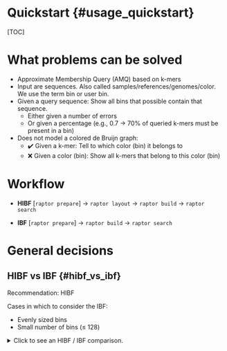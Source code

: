# Quickstart {#usage_quickstart}

[TOC]

<!-- * reference usage sections
* copy/paste examples with many/all options
* present subcommands
* present workflow ibf/hibf
* present (w,k) minimiser, (k,k) canonical k-mers -->

# What problems can be solved

* Approximate Membership Query (AMQ) based on k-mers
* Input are sequences. Also called samples/references/genomes/color. We use the term bin or user bin.
* Given a query sequence: Show all bins that possible contain that sequence.
  * Either given a number of errors
  * Or given a percentage (e.g., 0.7 -> 70% of queried k-mers must be present in a bin)
* Does not model a colored de Bruijn graph:
  * ✔️ Given a k-mer: Tell to which color (bin) it belongs to
  * ❌ Given a color (bin): Show all k-mers that belong to this color (bin)

# Workflow

<div class="tabbed">

- <b class="tab-title">HIBF</b>
[`raptor prepare`] -> `raptor layout` -> `raptor build` -> `raptor search`

- <b class="tab-title">IBF</b>
[`raptor prepare`] -> `raptor build` -> `raptor search`

</div>

# General decisions

## HIBF vs IBF {#hibf_vs_ibf}
Recommendation: HIBF

Cases in which to consider the IBF:
  * Evenly sized bins
  * Small number of bins (≤ 128)

<details><summary>Click to see an HIBF / IBF comparison.</summary>
\htmlonly
<!--
    Including an SVG like this allows using CSS variables inside the SVG, e.g.,
    fill="var(--page-foreground-color)"
    fig_4_many_user_bins.svg#svg refers to id="svg" in the svg file
    viewBox of svg element is copied from svg file
    svg file needs to be added to HTML_EXTRA_FILES
-->
<svg style="height: auto; width: 100%;" viewBox="0 0 342.22876 198.804504">
  <use href="/fig_4_many_user_bins.svg#svg" width="100%" height="100%"></use>
</svg>
\endhtmlonly
\note
The used data set is the **worst case** for the HIBF. In reality, the index size is usually smaller than the
corresponding IBF, and build times of the HIBF are much closer to IBF build times.

## Choosing window and kmer size {#usage_w_vs_k}

### (w,k) minimiser vs (k,k) canonical k-mers

|               | (k,k) |   (w,k)   |
|---------------|:-----:|:---------:|
| Index size    |   ⬆️  |    ⬇️    |
| Runtime       |   ⬆️  |    ⬇️    |
| RAM usage     |   ⬆️  |    ⬇️    |
| Thresholding¹ | Exact | Heuristic |
<small>¹ When searching with a given number of errors.</small><br>

* (w,k) minimiser reduces the number of values to process by roughly \f$\frac{w - k + 2}{2}\f$.
* (w,k) minimiser have a slightly lower accuracy than (k,k). However, the loss of accuracy mainly stems from false
  positves, not false negatives.

Recommendation: (w,k) with gentle compression (w-k=4)

\anchor usage_w_vs_k_figure
<details><summary>Click to see the differences of (w,k) and (k,k) on different aspects.</summary>
\htmlonly
<svg style="height: auto; width: 100%;" viewBox="0 0 307.29294 196.59375">
  <use href="/fig_6_acc.svg#svg" width="100%" height="100%"></use>
</svg>
\endhtmlonly
</details>

### (w,k) minimiser
Requirements:
  * `w > k`
  * `w ≤ query length`

Recommendation:
  * `w - k = 4`
  * `w << query length`

Examples:
  * query length 100: `w = 24`, `k = 20`
  * query length 250: `w = 28`, `k = 24`

Also see the figure in \ref usage_w_vs_k_figure.

### (k,k) canonical k-mers
Requirements:
  * `k ≤ query length`
  * k-mer counting lemma satisfied, when searching with a given number of errors.

Recommendation:
  * `k << query length`

Examples (for two errors):
  * query length 100: `k = 20`
  * query length 250: `k = 32`

Depending on the number of errors that should be accounted for when searching, the `kmer-size` (`k`) has to be chosen
such that the k-mer lemma still has a positive threshold.

**K-mer counting lemma**: For a given `k` and number of errors `e`, there are \f$k_p = |p| - k + 1\f$ many k-mers in the
pattern `p` and an approximate occurrence of `p` in text `T` has to share at least \f$t = (k_p - k \cdot e)\f$ k-mers.

For example, when searching reads of length 100 and allowing 4 errors, k has to be at most 20
(100 − 20 + 1 − 4 · 20 = 1).

Furthermore, k shall be such that a random k-mer match in the database is unlikely.
For example, we chose k = 32 for the RefSeq data set. In general, there is no drawback in
choosing the (currently supported) maximum k of 32, as long as the aforementioned
requirements are fulfilled.
